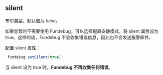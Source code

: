 ## silent

布尔类型，默认值为 false。

如果您暂时不需要使用 Fundebug，可以选择配置安静模式，将 silent 属性设为 true。这样的话，Fundebug 不会收集错误信息，因此也不会发送报警邮件。

配置 silent 属性：

```java
 fundebug.setSilent(true);
```

当 silent 设为 true 时，**Fundebug 不再收集任何错误**。
